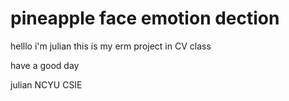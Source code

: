 # pineapple face emotion dection

helllo i'm julian
this is my erm project in CV class

have a good day

julian
NCYU CSIE
